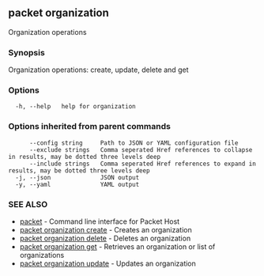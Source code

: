 ## packet organization

Organization operations

### Synopsis

Organization operations: create, update, delete and get

### Options

```
  -h, --help   help for organization
```

### Options inherited from parent commands

```
      --config string     Path to JSON or YAML configuration file
      --exclude strings   Comma seperated Href references to collapse in results, may be dotted three levels deep
      --include strings   Comma seperated Href references to expand in results, may be dotted three levels deep
  -j, --json              JSON output
  -y, --yaml              YAML output
```

### SEE ALSO

* [packet](packet.md)	 - Command line interface for Packet Host
* [packet organization create](packet_organization_create.md)	 - Creates an organization
* [packet organization delete](packet_organization_delete.md)	 - Deletes an organization
* [packet organization get](packet_organization_get.md)	 - Retrieves an organization or list of organizations
* [packet organization update](packet_organization_update.md)	 - Updates an organization

